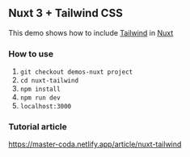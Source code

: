## Nuxt 3 + Tailwind CSS
This demo shows how to include [Tailwind](https://tailwindcss.com/) in [Nuxt](https://nuxt.com/)

### How to use
1. `git checkout demos-nuxt project`
2. `cd nuxt-tailwind`
3. `npm install`
4. `npm run dev` 
5. `localhost:3000` 

### Tutorial article
https://master-coda.netlify.app/article/nuxt-tailwind

